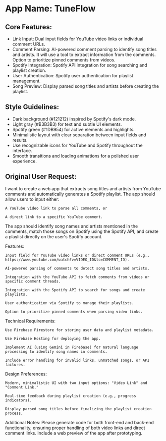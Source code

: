 # **App Name**: TuneFlow

## Core Features:

- Link Input: Dual input fields for YouTube video links or individual comment URLs.
- Comment Parsing: AI-powered comment parsing to identify song titles and artists. It will use a tool to extract information from the comments. Option to prioritize pinned comments from videos.
- Spotify Integration: Spotify API integration for song searching and playlist creation.
- User Authentication: Spotify user authentication for playlist management.
- Song Preview: Display parsed song titles and artists before creating the playlist.

## Style Guidelines:

- Dark background (#121212) inspired by Spotify's dark mode.
- Light gray (#B3B3B3) for text and subtle UI elements.
- Spotify green (#1DB954) for active elements and highlights.
- Minimalistic layout with clear separation between input fields and results.
- Use recognizable icons for YouTube and Spotify throughout the interface.
- Smooth transitions and loading animations for a polished user experience.

## Original User Request:
I want to create a web app that extracts song titles and artists from YouTube comments and automatically generates a Spotify playlist. The app should allow users to input either:

    A YouTube video link to parse all comments, or

    A direct link to a specific YouTube comment.

The app should identify song names and artists mentioned in the comments, match those songs on Spotify using the Spotify API, and create a playlist directly on the user's Spotify account.

Features:

    Input field for YouTube video links or direct comment URLs (e.g., https://www.youtube.com/watch?v=VIDEO_ID&lc=COMMENT_ID).

    AI-powered parsing of comments to detect song titles and artists.

    Integration with the YouTube API to fetch comments from videos or specific comment threads.

    Integration with the Spotify API to search for songs and create playlists.

    User authentication via Spotify to manage their playlists.

    Option to prioritize pinned comments when parsing video links.

Technical Requirements:

    Use Firebase Firestore for storing user data and playlist metadata.

    Use Firebase Hosting for deploying the app.

    Implement AI (using Gemini in Firebase) for natural language processing to identify song names in comments.

    Include error handling for invalid links, unmatched songs, or API failures.

Design Preferences:

    Modern, minimalistic UI with two input options: "Video Link" and "Comment Link."

    Real-time feedback during playlist creation (e.g., progress indicators).

    Display parsed song titles before finalizing the playlist creation process.

Additional Notes:
Please generate code for both front-end and back-end functionality, ensuring proper handling of both video links and direct comment links. Include a web preview of the app after prototyping.
  